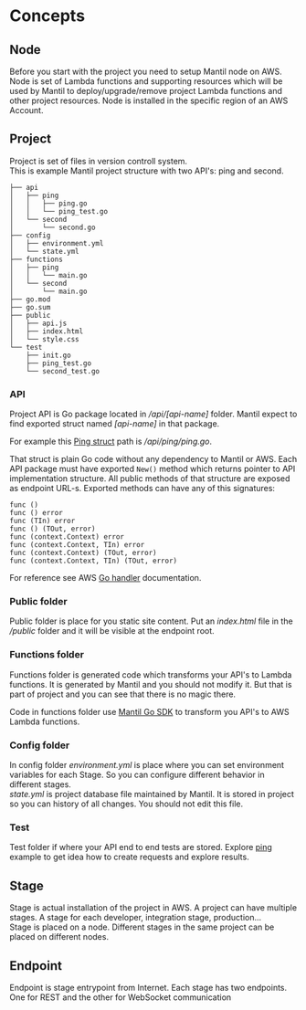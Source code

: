 # Concepts

## Node

Before you start with the project you need to setup Mantil node on AWS. Node is
set of Lambda functions and supporting resources which will be used by Mantil to
deploy/upgrade/remove project Lambda functions and other project resources. Node
is installed in the specific region of an AWS Account.

## Project

Project is set of files in version controll system.  
This is example Mantil project structure with two API's: ping and second.

```
├── api
│   ├── ping
│   │   ├── ping.go
│   │   └── ping_test.go
│   └── second
│       └── second.go
├── config
│   ├── environment.yml
│   └── state.yml
├── functions
│   ├── ping
│   │   └── main.go
│   └── second
│       └── main.go
├── go.mod
├── go.sum
├── public
│   ├── api.js
│   ├── index.html
│   └── style.css
└── test
    ├── init.go
    ├── ping_test.go
    └── second_test.go
```


### API

Project API is Go package located in _/api/[api-name]_ folder.
Mantil expect to find exported struct named _[api-name]_ in that package.

For example this [Ping struct](https://github.com/mantil-io/template-ping/blob/master/api/ping/ping.go#L9) path is _/api/ping/ping.go_.

That struct is plain Go code without any dependency to Mantil or AWS. Each API
package must have exported `New()` method which returns pointer to API
implementation structure. All public methods of that structure are exposed as
endpoint URL-s. Exported methods can have any of this signatures:

```
func ()
func () error
func (TIn) error
func () (TOut, error)
func (context.Context) error
func (context.Context, TIn) error
func (context.Context) (TOut, error)
func (context.Context, TIn) (TOut, error)
```

For reference see AWS
[Go handler](https://docs.aws.amazon.com/lambda/latest/dg/golang-handler.html)
documentation.

### Public folder

Public folder is place for you static site content. Put an _index.html_ file in
the _/public_ folder and it will be visible at the endpoint root.

### Functions folder

Functions folder is generated code which transforms your API's to Lambda
functions. It is generated by Mantil and you should not modify it. But that is
part of project and you can see that there is no magic there.

Code in functions folder use [Mantil Go
SDK](https://github.com/mantil-io/mantil.go) to transform you API's to AWS
Lambda functions.

### Config folder

In config folder _environment.yml_ is place where you can set environment
variables for each Stage. So you can configure different behavior in different
stages.  
_state.yml_ is project database file maintained by Mantil. It is stored in project
so you can history of all changes. You should not edit this file.

### Test

Test folder if where your API end to end tests are stored. Explore [ping](https://github.com/mantil-io/template-ping/blob/master/test/ping_test.go) example
to get idea how to create requests and explore results.


## Stage

Stage is actual installation of the project in AWS. A project can have
multiple stages. A stage for each developer, integration stage, production...  
Stage is placed on a node. Different stages in the same project can be placed on
different nodes.

## Endpoint

Endpoint is stage entrypoint from Internet. Each stage has two endpoints. One for
REST and the other for WebSocket communication

